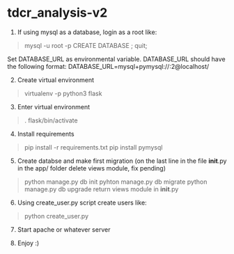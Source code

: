 # tdcr_analysis-v2

1. If using mysql as a database, login as a root like:
> mysql -u root -p
> CREATE DATABASE <database-name>;
> quit;

Set DATABASE_URL as environmental variable. DATABASE_URL should have the following format:
DATABASE_URL=mysql+pymysql://<database-name>:<database-password>2@localhost/<database-name>

2. Create virtual environment
> virtualenv -p python3 flask

3. Enter virtual environment
> . flask/bin/activate

4. Install requirements
> pip install -r requirements.txt
> pip install pymysql

5. Create databse and make first migration (on the last line in the file __init__.py in the app/ folder delete views module, fix pending)
> python manage.py db init
> pyhton manage.py db migrate
> python manage.py db upgrade
return views module in __init__.py

6. Using create_user.py script create users like:
> python create_user.py <username> <password>

7. Start apache or whatever server

8. Enjoy :)
